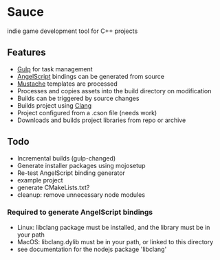 # Sauce
indie game development tool for C++ projects

## Features
* [Gulp](https://gulpjs.com/) for task management
* [AngelScript](http://www.angelcode.com/angelscript/) bindings can be generated from source
* [Mustache](https://mustache.github.io/) templates are processed
* Processes and copies assets into the build directory on modification
* Builds can be triggered by source changes
* Builds project using [Clang](http://clang.llvm.org/ "but there's no reason it couldn't use another compiler" )
* Project configured from a .cson file (needs work)
* Downloads and builds project libraries from repo or archive

## Todo
* Incremental builds (gulp-changed)
* Generate installer packages using mojosetup
* Re-test AngelScript binding generator
* example project
* generate CMakeLists.txt?
* cleanup: remove unnecessary node modules

### Required to generate AngelScript bindings
- Linux: libclang package must be installed, and the library must be in your path
- MacOS: libclang.dylib must be in your path, or linked to this directory
- see documentation for the nodejs package 'libclang'
